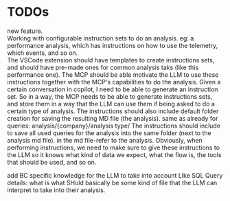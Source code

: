 # TODOs

new feature.  
  Working with configurable instruction sets to do an analysis.
  eg: a performance analysis, which has instructions on how to use the telemetry, which events, and so on.  
  The VSCode extension should have templates to create instructions sets, and should have pre-made ones for common analysis taks (like this performance one).
  The MCP should be able motivate the LLM to use these instructions together with the MCP's capabilities to do the analysis.
  Given a certain conversation in copilot, I need to be able to generate an instruction set.  So in a way, the MCP needs to be able to generate instructions sets, and store them in a way that the LLM can use them if being asked to do a certain type of analysis.
  The instructions should also include default folder creation for saving the resulting MD file (the analysis).  same as already for queries: analysis/{company}/analysis type/
  The instructions should include to save all used queries for the analysis into the same folder (next to the analysis md file).  in the md file-refer to the analysis.
  Obviously, when performing instructions, we need to make sure to give these instructions to the LLM so it knows what kind of data we expect, what the flow is, the tools that should be used, and so on.

add BC specific knowledge for the LLM to take into account
LIke SQL Query details: what is what
SHuld basically be some kind of file that the LLM can interpret to take into their analysis.

